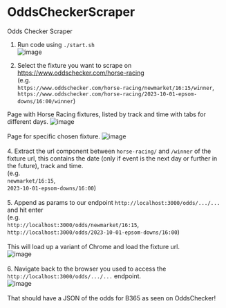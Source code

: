 # OddsCheckerScraper
Odds Checker Scraper

1. Run code using `./start.sh`\
![image](https://github.com/AbishakeSrithar/OddsCheckerScraper/assets/67220345/1c4e1663-4112-4772-8919-460be298d10a)

2. Select the fixture you want to scrape on https://www.oddschecker.com/horse-racing \
(e.g. \
`https://www.oddschecker.com/horse-racing/newmarket/16:15/winner`,\
`https://www.oddschecker.com/horse-racing/2023-10-01-epsom-downs/16:00/winner`)

Page with Horse Racing fixtures, listed by track and time with tabs for different days.
![image](https://github.com/AbishakeSrithar/OddsCheckerScraper/assets/67220345/9b705211-942f-480c-ab83-20ef6b9acc97)\
\
Page for specific chosen fixture.
![image](https://github.com/AbishakeSrithar/OddsCheckerScraper/assets/67220345/a2f1cdd3-1a43-4076-a9c6-bbf499ddb297)\
\
4. Extract the url component between `horse-racing/` and `/winner` of the fixture url, this contains the date (only if event is the next day or further in the future), track and time.\
(e.g. \
`newmarket/16:15`,\
`2023-10-01-epsom-downs/16:00`)\
\
5. Append as params to our endpoint `http://localhost:3000/odds/.../...` and hit enter\
(e.g. \
`http://localhost:3000/odds/newmarket/16:15`,\
`http://localhost:3000/odds/2023-10-01-epsom-downs/16:00`)\
\
This will load up a variant of Chrome and load the fixture url.\
![image](https://github.com/AbishakeSrithar/OddsCheckerScraper/assets/67220345/67001313-8f88-4518-a8d0-1c83698f8b02)\
\
6. Navigate back to the browser you used to access the `http://localhost:3000/odds/.../...` endpoint.\
![image](https://github.com/AbishakeSrithar/OddsCheckerScraper/assets/67220345/b123f4f9-c016-44b9-9a9d-78d8707f5c98)\
\
That should have a JSON of the odds for B365 as seen on OddsChecker!



